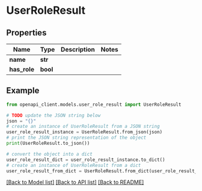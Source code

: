 # UserRoleResult


## Properties

Name | Type | Description | Notes
------------ | ------------- | ------------- | -------------
**name** | **str** |  | 
**has_role** | **bool** |  | 

## Example

```python
from openapi_client.models.user_role_result import UserRoleResult

# TODO update the JSON string below
json = "{}"
# create an instance of UserRoleResult from a JSON string
user_role_result_instance = UserRoleResult.from_json(json)
# print the JSON string representation of the object
print(UserRoleResult.to_json())

# convert the object into a dict
user_role_result_dict = user_role_result_instance.to_dict()
# create an instance of UserRoleResult from a dict
user_role_result_from_dict = UserRoleResult.from_dict(user_role_result_dict)
```
[[Back to Model list]](../README.md#documentation-for-models) [[Back to API list]](../README.md#documentation-for-api-endpoints) [[Back to README]](../README.md)


